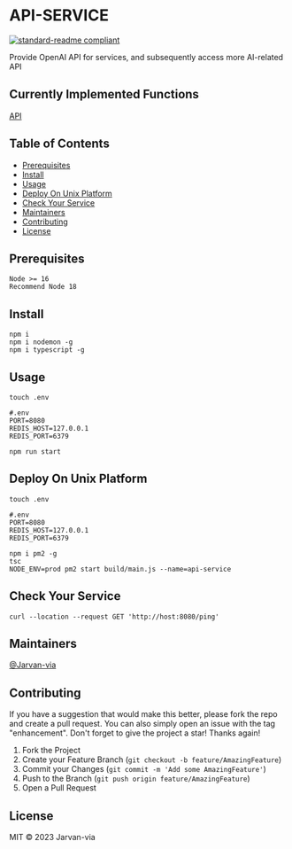 # API-SERVICE

[![standard-readme compliant](https://img.shields.io/badge/standard--readme-OK-green.svg?style=flat-square)](https://github.com/RichardLitt/standard-readme)

Provide OpenAI API for services, and subsequently access more AI-related API
## Currently Implemented Functions
[API](#https://github.com/Jarvan-via/api-service/blob/master/API.md)


## Table of Contents
- [Prerequisites](#Prerequisites)
- [Install](#install)
- [Usage](#usage)
- [Deploy On Unix Platform](#deploy-on-unix-platform)
- [Check Your Service](#check-your-service)
- [Maintainers](#maintainers)
- [Contributing](#contributing)
- [License](#license)

## Prerequisites
```
Node >= 16
Recommend Node 18
```
## Install

```
npm i 
npm i nodemon -g
npm i typescript -g
```

## Usage

```
touch .env
```
```
#.env
PORT=8080
REDIS_HOST=127.0.0.1
REDIS_PORT=6379
```
```
npm run start
```
## Deploy On Unix Platform
```
touch .env
```
```
#.env
PORT=8080
REDIS_HOST=127.0.0.1
REDIS_PORT=6379
```
```
npm i pm2 -g
tsc
NODE_ENV=prod pm2 start build/main.js --name=api-service
```
## Check Your Service
```
curl --location --request GET 'http://host:8080/ping'
```
## Maintainers

[@Jarvan-via](https://github.com/Jarvan-via)

## Contributing

If you have a suggestion that would make this better, please fork the repo and create a pull request. You can also simply open an issue with the tag "enhancement".
Don't forget to give the project a star! Thanks again!

1. Fork the Project
2. Create your Feature Branch (`git checkout -b feature/AmazingFeature`)
3. Commit your Changes (`git commit -m 'Add some AmazingFeature'`)
4. Push to the Branch (`git push origin feature/AmazingFeature`)
5. Open a Pull Request

## License

MIT © 2023 Jarvan-via
